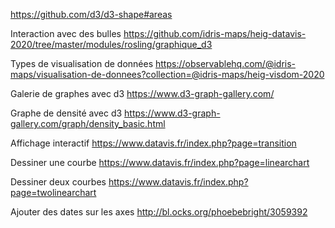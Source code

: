 https://github.com/d3/d3-shape#areas

Interaction avec des bulles
https://github.com/idris-maps/heig-datavis-2020/tree/master/modules/rosling/graphique_d3

Types de visualisation de données
https://observablehq.com/@idris-maps/visualisation-de-donnees?collection=@idris-maps/heig-visdom-2020

Galerie de graphes avec d3
https://www.d3-graph-gallery.com/

Graphe de densité avec d3
https://www.d3-graph-gallery.com/graph/density_basic.html

Affichage interactif
https://www.datavis.fr/index.php?page=transition

Dessiner une courbe
https://www.datavis.fr/index.php?page=linearchart

Dessiner deux courbes
https://www.datavis.fr/index.php?page=twolinearchart

Ajouter des dates sur les axes
http://bl.ocks.org/phoebebright/3059392
